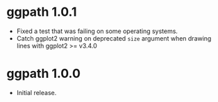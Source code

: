 # ggpath 1.0.1

* Fixed a test that was failing on some operating systems.
* Catch ggplot2 warning on deprecated `size` argument when drawing lines with ggplot2 >= v3.4.0 

# ggpath 1.0.0

* Initial release.
